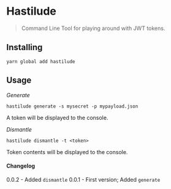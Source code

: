# Hastilude

>Command Line Tool for playing around with JWT tokens.

## Installing

`yarn global add hastilude`

## Usage

*Generate*

`hastilude generate -s mysecret -p mypayload.json`

A token will be displayed to the console.

*Dismantle*

`hastilude dismantle -t <token>`

Token contents will be displayed to the console.

#### Changelog

0.0.2 - Added `dismantle`
0.0.1 - First version; Added `generate`
